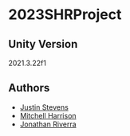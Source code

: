 # 2023SHRProject

## Unity Version
2021.3.22f1

## Authors
- [Justin Stevens]()
- [Mitchell Harrison]()
- [Jonathan Riverra]()
